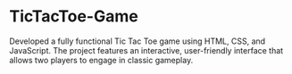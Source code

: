 # TicTacToe-Game
Developed a fully functional Tic Tac Toe game using HTML, CSS, and JavaScript. The project features an interactive, user-friendly interface that allows two players to engage in classic gameplay.
